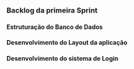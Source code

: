 ### Backlog da primeira Sprint
#### Estruturação do Banco de Dados
#### Desenvolvimento do Layout da aplicação
#### Desenvolvimento do sistema de Login
